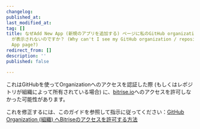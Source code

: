 ```yaml
---
changelog:
published_at:
last_modified_at:
tag: []
title: なぜAdd New App (新規のアプリを追加する) ページに私のGitHub organization (組織) / repository (レポジトリ)
  が表示されないのですか？ (Why can't I see my GitHub organization / repository on the Add New
  App page?)
redirect_from: []
description: ''
published: false

---
```

これはGitHubを使ってOrganizationへのアクセスを認証した際 (もしくはレポジトリが組織によって所有されている場合) に、[bitrise.io](https://www.bitrise.io)へのアクセスを許可しなかった可能性があります。

これを修正するには、このガイドを参照して指示に従ってください：[GitHub Organization (組織) へBitriseのアクセスを許可する方法](/jp/faq/grant-access-to-github-organization/)